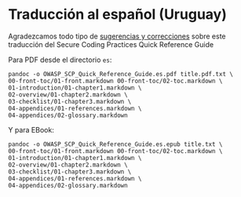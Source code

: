 # Traducción al español (Uruguay)

Agradezcamos todo tipo de [sugerencias y correcciones][issues] sobre este traducción
del Secure Coding Practices Quick Reference Guide

Para PDF desde el directorio `es`:

```
pandoc -o OWASP_SCP_Quick_Reference_Guide.es.pdf title.pdf.txt \
00-front-toc/01-front.markdown 00-front-toc/02-toc.markdown \
01-introduction/01-chapter1.markdown \
02-overview/01-chapter2.markdown \
03-checklist/01-chapter3.markdown \
04-appendices/01-references.markdown \
04-appendices/02-glossary.markdown
```

Y para EBook:

```
pandoc -o OWASP_SCP_Quick_Reference_Guide.es.epub title.txt \    
00-front-toc/01-front.markdown 00-front-toc/02-toc.markdown \
01-introduction/01-chapter1.markdown \
02-overview/01-chapter2.markdown \
03-checklist/01-chapter3.markdown \
04-appendices/01-references.markdown \
04-appendices/02-glossary.markdown
```

[issues]: https://github.com/OWASP/www-project-secure-coding-practices-quick-reference-guide/issues/new

